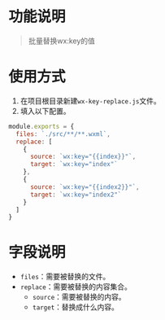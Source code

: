 # 功能说明
> 批量替换wx:key的值

# 使用方式
1. 在项目根目录新建`wx-key-replace.js`文件。
1. 填入以下配置。
```javascript
module.exports = {
  files: `./src/**/**.wxml`,
  replace: [
    {
      source: `wx:key="{{index}}"`,
      target: `wx:key="index"`
    },
    {
      source: `wx:key="{{index2}}"`,
      target: `wx:key="index2"`
    }
  ]
}
```

# 字段说明
* `files`：需要被替换的文件。
* `replace`：需要被替换的内容集合。
  - `source`：需要被替换的内容。
  - `target`：替换成什么内容。
